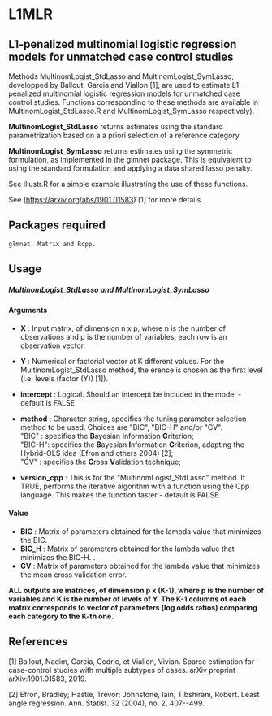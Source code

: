 # L1MLR
## L1-penalized multinomial logistic regression models for unmatched case control studies

Methods MultinomLogist_StdLasso and MultinomLogist_SymLasso, developped by Ballout, Garcia and Viallon [1], are used to estimate L1-penalized multinomial logistic regression models for unmatched case control studies. Functions corresponding to these methods are available in MultinomLogist_StdLasso.R and MultinomLogist_SymLasso respectively).

**MultinomLogist_StdLasso** returns estimates using the standard parametrization based on a a priori selection of a reference category.

**MultinomLogist_SymLasso** returns estimates using the symmetric formulation, as implemented in the glmnet package. This is equivalent to using the standard formulation and applying a data shared lasso penalty.

See Illustr.R for a simple example illustrating the use of these functions.

See (https://arxiv.org/abs/1901.01583) [1] for more details.
## Packages required 


```
glmnet, Matrix and Rcpp.
```



## Usage
##### MultinomLogist_StdLasso and MultinomLogist_SymLasso
#### Arguments
* **X**        : Input matrix, of dimension n x p, where n is the number of observations and p is the number of variables; each row is an observation vector.  
* **Y**        : Numerical or factorial vector at K different values. For the MultinomLogist_StdLasso method, the 
erence is chosen as the first level (i.e. levels (factor (Y)) [1]).
* **intercept**    : Logical. Should an intercept be included in the model - default is FALSE.  
* **method**        : Character string, specifies the tuning parameter selection method to be used. Choices are "BIC", "BIC-H" and/or "CV".  
"BIC" :  specifies the **B**ayesian **I**nformation **C**riterion;  
"BIC-H":  specifies the **B**ayesian **I**nformation **C**riterion, adapting the Hybrid-OLS idea (Efron and others 2004) [2];  
"CV"  :  specifies the **C**ross **V**alidation technique;  

* **version_cpp**      : This is for the "MultinomLogist_StdLasso" method. If TRUE, performs the iterative algorithm with a function using the Cpp language. This makes the function faster - default is FALSE.

#### Value
* **BIC**         : Matrix of parameters obtained for the lambda value that minimizes the BIC.    
* **BIC_H**       : Matrix of parameters obtained for the lambda value that minimizes the BIC-H.  .   
* **CV**       : Matrix of parameters obtained for the lambda value that minimizes the mean cross validation error.   
   
**ALL outputs are matrices, of dimension p x (K-1), where p is the number of variables and K is the number of levels of Y. The K-1 columns of each matrix corresponds to vector of parameters (log odds ratios) comparing each category to the K-th one.**  




## References

[1] Ballout, Nadim, Garcia, Cedric, et Viallon, Vivian. Sparse estimation for case-control studies with multiple subtypes of cases. arXiv preprint arXiv:1901.01583, 2019.

[2] Efron, Bradley; Hastie, Trevor; Johnstone, Iain; Tibshirani, Robert. Least angle regression. Ann. Statist. 32 (2004), no. 2, 407--499.

